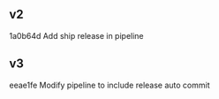 ## v2
1a0b64d Add ship release in pipeline
## v3
eeae1fe Modify pipeline to include release auto commit
